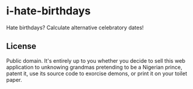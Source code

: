 # i-hate-birthdays
Hate birthdays? Calculate alternative celebratory dates!

## License
Public domain. It's entirely up to you whether you decide to sell this web application to unknowing grandmas pretending to be a Nigerian prince, patent it, use its source code to exorcise demons, or print it on your toilet paper.
